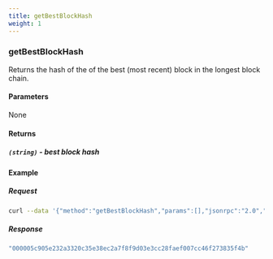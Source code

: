 ```yaml
---
title: getBestBlockHash
weight: 1
---
```


### getBestBlockHash
Returns the hash of the of the best (most recent) block in the longest block chain.

#### Parameters
None
#### Returns
##### `(string)` - best block hash

#### Example

##### Request
```bash
curl --data '{"method":"getBestBlockHash","params":[],"jsonrpc":"2.0","id":1}' -s -k -u "rpcuser:rpcpass"  -H 'Content-Type: application/json' http://127.0.0.1:18131 
```

##### Response
```js
"000005c905e232a3320c35e38ec2a7f8f9d03e3cc28faef007cc46f273835f4b"
```



